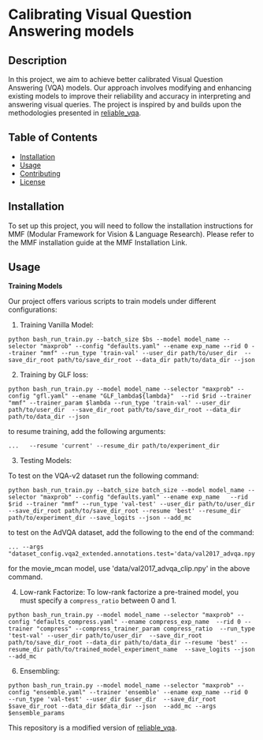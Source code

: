 # Calibrating Visual Question Answering models

## Description
In this project, we aim to achieve better calibrated Visual Question Answering (VQA) models. Our approach involves modifying and enhancing existing models to improve their reliability and accuracy in interpreting and answering visual queries. The project is inspired by and builds upon the methodologies presented in [reliable_vqa](https://github.com/facebookresearch/reliable_vqa).

<!-- Project description and usage instructions will be updated soon. -->

## Table of Contents
- [Installation](#installation)
- [Usage](#usage)
- [Contributing](#contributing)
- [License](#license)

## Installation
To set up this project, you will need to follow the installation instructions for MMF (Modular Framework for Vision & Language Research). Please refer to the MMF installation guide at the MMF Installation Link.


## Usage

**Training Models**

Our project offers various scripts to train models under different configurations:

1. Training Vanilla Model:
```
python bash_run_train.py --batch_size $bs --model model_name --selector "maxprob" --config "defaults.yaml" --ename exp_name --rid 0 --trainer "mmf" --run_type 'train-val' --user_dir path/to/user_dir  --save_dir_root path/to/save_dir_root --data_dir path/to/data_dir --json
```
2. Training by GLF loss:
```
python bash_run_train.py --model model_name --selector "maxprob" --config "gfl.yaml" --ename "GLF_lambda${lambda}"  --rid $rid --trainer "mmf" --trainer_param $lambda --run_type 'train-val' --user_dir path/to/user_dir  --save_dir_root path/to/save_dir_root --data_dir path/to/data_dir --json
```

to resume training, add the following arguments:
```
...   --resume 'current' --resume_dir path/to/experiment_dir
```
3. Testing Models:

To test on the VQA-v2 dataset run the following command:
```
python bash_run_train.py --batch_size batch_size --model model_name --selector "maxprob" --config "defaults.yaml" --ename exp_name   --rid $rid --trainer "mmf" --run_type 'val-test' --user_dir path/to/user_dir  --save_dir_root path/to/save_dir_root --resume 'best' --resume_dir path/to/experiment_dir --save_logits --json --add_mc 
```
to test on the AdVQA dataset, add the following to the end of the command:
```
... --args "dataset_config.vqa2_extended.annotations.test='data/val2017_advqa.npy'"
```
for the movie_mcan model, use 'data/val2017_advqa_clip.npy' in the above command.

4. Low-rank Factorize:
To low-rank factorize a pre-trained model, you must specify a ```compress_ratio``` between 0 and 1.
```
python bash_run_train.py --model model_name --selector "maxprob" --config "defaults_compress.yaml" --ename compress_exp_name  --rid 0 --trainer "compress" --compress_trainer_param compress_ratio  --run_type 'test-val' --user_dir path/to/user_dir  --save_dir_root path/to/save_dir_root --data_dir path/to/data_dir --resume 'best' --resume_dir path/to/trained_model_experiment_name  --save_logits --json --add_mc
```


6. Ensembling:
```
python bash_run_train.py --model model_name --selector "maxprob" --config "ensemble.yaml" --trainer 'ensemble' --ename exp_name --rid 0  --run_type 'val-test' --user_dir $user_dir  --save_dir_root $save_dir_root --data_dir $data_dir --json  --add_mc --args $ensemble_params
```




This repository is a modified version of [reliable_vqa](https://github.com/facebookresearch/reliable_vqa).
